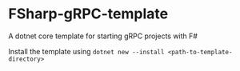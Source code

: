 # FSharp-gRPC-template
A dotnet core template for starting gRPC projects with F#

Install the template using `dotnet new --install <path-to-template-directory>`
